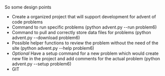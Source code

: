 So some design points
- Create a organized project that will support development for advent of code problems
- Command to run specific problems (python advent.py --run problem6)
- Command to pull and correctly store data files for problems (python advent.py --download problem6)
- Possible helper functions to review the problem without the need of the site (python advent.py --help problem6)
- *Optional* Have a setup command for a new problem which would create new file in the project and add comments for the actual problem (python advent.py --setup problem6)
- GIT